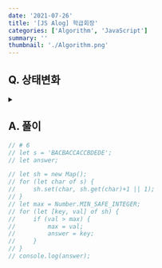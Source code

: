 ```yaml
---
date: '2021-07-26'
title: '[JS Alog] 학급회장'
categories: ['Algorithm', 'JavaScript']
summary: ''
thumbnail: './Algorithm.png'
---
```


## Q. 상태변화
<details>
<summary></summary>
<div markdown="1">       

학급 회장을 뽑는데 후보로 기호 A, B, C, D, E 후보가 등록을 했습니다.
투표용지에는 반 학생들이 자기가 선택한 후보의 기호(알파벳)가 쓰여져 있으며 선생님은 그
기호를 발표하고 있습니다.
선생님의 발표가 끝난 후 어떤 기호의 후보가 학급 회장이 되었는지 출력하는 프로그램을 작
성하세요. 반드시 한 명의 학급회장이 선출되도록 투표결과가 나왔다고 가정합니다.


</div>
</details>


## A. 풀이


``` javascript
// # 6
// let s = 'BACBACCACCBDEDE';
// let answer;

// let sh = new Map();
// for (let char of s) {
//     sh.set(char, sh.get(char)+1 || 1);
// }
// let max = Number.MIN_SAFE_INTEGER;
// for (let [key, val] of sh) {
//     if (val > max) {
//         max = val;
//         answer = key;
//     }
// }
// console.log(answer);
```
